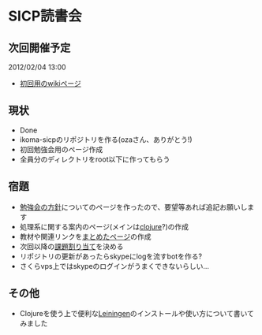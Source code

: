 #  SICP読書会

## 次回開催予定
2012/02/04 13:00

* [初回用のwikiページ](https://github.com/sicp/ikoma-sicp/wiki/20120204)

## 現状
* Done
 * ikoma-sicpのリポジトリを作る(ozaさん、ありがとう!)
 * 初回勉強会用のページ作成
 * 全員分のディレクトリをroot以下に作ってもらう

## 宿題
* [勉強会の方針](https://github.com/sicp/ikoma-sicp/wiki/方針)についてのページを作ったので、要望等あれば追記お願いします
* 処理系に関する案内のページ(メインは[clojure](https://github.com/sicp/ikoma-sicp/wiki/Clojure)?)の作成
* 教材や関連リンクを[まとめたページ](https://github.com/sicp/ikoma-sicp/wiki/SICP)の作成
* 次回以降の[課題割り当て](https://github.com/sicp/ikoma-sicp/wiki/Assignments)を決める
* リポジトリの更新があったらskypeにlogを流すbotを作る?
 * さくらvps上ではskypeのログインがうまくできないらしい...

## その他
* Clojureを使う上で便利な[Leiningen](https://github.com/sicp/ikoma-sicp/wiki/Leiningen)のインストールや使い方について書いてみました
